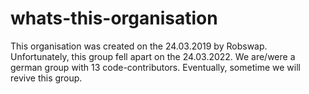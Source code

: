 # whats-this-organisation

This organisation was created on the 24.03.2019 by Robswap. Unfortunately, this group fell apart on the 24.03.2022. 
We are/were a german group with 13 code-contributors. Eventually, sometime we will revive this group.
